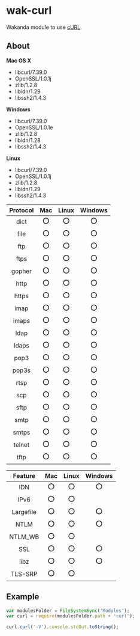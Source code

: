 wak-curl
========

Wakanda module to use [cURL](http://curl.haxx.se).

About
-----
**Mac OS X**

* libcurl/7.39.0
* OpenSSL/1.0.1j 
* zlib/1.2.8 
* libidn/1.29 
* libssh2/1.4.3
 
**Windows**

* libcurl/7.39.0
* OpenSSL/1.0.1e
* zlib/1.2.8
* libidn/1.28 
* libssh2/1.4.3

**Linux**

* libcurl/7.39.0
* OpenSSL/1.0.1j
* zlib/1.2.8
* libidn/1.29
* libssh2/1.4.3 

|Protocol|Mac|Linux|Windows|
|:-------:|:-:|:---:|:-----:|
|dict|⭕️|⭕️|⭕️|
|file|⭕️|⭕️|⭕️|
|ftp|⭕️|⭕️|⭕️|
|ftps|⭕️|⭕️|⭕️|
|gopher|⭕️|⭕️|⭕️|
|http|⭕️|⭕️|⭕️|
|https|⭕️|⭕️|⭕️|
|imap|⭕️|⭕️|⭕️|
|imaps|⭕️|⭕️|⭕️|
|ldap|⭕️|⭕️|⭕️|
|ldaps|⭕️|⭕️|⭕️|
|pop3|⭕️|⭕️|⭕️|
|pop3s|⭕️|⭕️|⭕️|
|rtsp|⭕️|⭕️|⭕️|
|scp|⭕️|⭕️|⭕️|
|sftp|⭕️|⭕️|⭕️|
|smtp|⭕️|⭕️|⭕️|
|smtps|⭕️|⭕️|⭕️|
|telnet|⭕️|⭕️|⭕️|
|tftp|⭕️|⭕️|⭕️|

|Feature|Mac|Linux|Windows|
|:-----:|:-:|:---:|:-----:|
|IDN|⭕️|⭕️|⭕️|
|IPv6|⭕️|⭕️||
|Largefile|⭕️|⭕️|⭕️|
|NTLM|⭕️|⭕️|⭕️|
|NTLM_WB|⭕️|⭕️||
|SSL|⭕️|⭕️|⭕️|
|libz|⭕️|⭕️|⭕️|
|TLS-SRP|⭕️|⭕️||

Example
-------
```js
var modulesFolder = FileSystemSync('Modules');
var curl = require(modulesFolder.path + 'curl');

curl.curl('-V').console.stdOut.toString();
```
